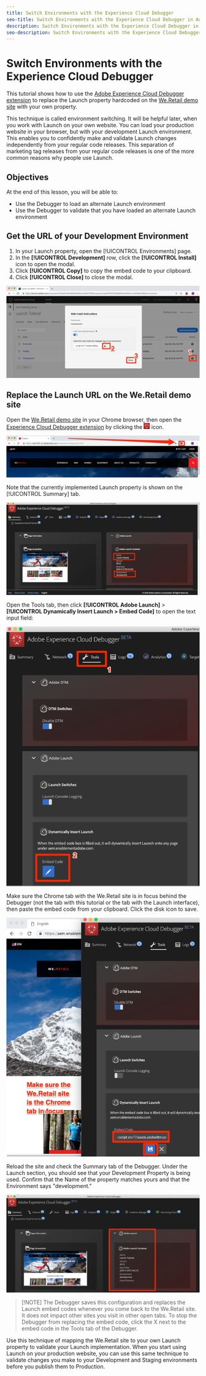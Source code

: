 ```yaml
---
title: Switch Environments with the Experience Cloud Debugger
seo-title: Switch Environments with the Experience Cloud Debugger in Adobe Experience Platform Launch
description: Switch Environments with the Experience Cloud Debugger in Adobe Experience Platform Launch
seo-description: Switch Environments with the Experience Cloud Debugger in Adobe Experience Platform Launch
---
```


# Switch Environments with the Experience Cloud Debugger

This tutorial shows how to use the [Adobe Experience Cloud Debugger extension](https://chrome.google.com/webstore/detail/adobe-experience-cloud-de/ocdmogmohccmeicdhlhhgepeaijenapj) to replace the Launch property hardcoded on the [We.Retail demo site](https://aem.enablementadobe.com/content/we-retail/us/en.html) with your own property.

This technique is called environment switching. It will be helpful later, when you work with Launch on your own website. You can load your production website in your browser, but with your development Launch environment. This enables you to confidently make and validate Launch changes independently from your regular code releases. This separation of marketing tag releases from your regular code releases is one of the more common reasons why people use Launch.

## Objectives

At the end of this lesson, you will be able to:

* Use the Debugger to load an alternate Launch environment
* Use the Debugger to validate that you have loaded an alternate Launch environment

## Get the URL of your Development Environment

1. In your Launch property, open the [!UICONTROL Environments] page.
1. In the **[!UICONTROL Development]** row, click the **[!UICONTROL Install]** icon to open the modal.
1. Click **[!UICONTROL Copy]** to copy the embed code to your clipboard.
1. Click **[!UICONTROL Close]** to close the modal.

![](/help/assets/launch-copyinstallcode1.png)

## Replace the Launch URL on the We.Retail demo site

Open the [We.Retail demo site](https://aem100-us.adobevlab.com/content/we-retail/us/en.html) in your Chrome browser, then open the [Experience Cloud Debugger extension](https://chrome.google.com/webstore/detail/adobe-experience-cloud-de/ocdmogmohccmeicdhlhhgepeaijenapj) by clicking the ![](/help/assets/icon-debugger.png) icon.

![](/help/assets/switchenvironments-opendebugger1.png)

Note that the currently implemented Launch property is shown on the [!UICONTROL Summary] tab.

![](/help/assets/switchenvironments-debuggeronweretail2.png)

Open the Tools tab, then click **[!UICONTROL Adobe Launch]** > **[!UICONTROL Dynamically Insert Launch > Embed Code]** to open the text input field:

<!-- Scott - Check UI. Adobe Launch or Adobe Experience Platform Launch? -->

![](/help/assets/switchenvironments-debugger-editembedcode.png)

Make sure the Chrome tab with the We.Retail site is in focus behind the Debugger (not the tab with this tutorial or the tab with the Launch interface), then paste the embed code from your clipboard. Click the disk icon to save.

![](/help/assets/switchenvironments-debugger-save.png)

Reload the site and check the Summary tab of the Debugger. Under the Launch section, you should see that your Development Property is being used. Confirm that the Name of the property matches yours and that the Environment says "development."

![](/help/assets/switchenvironments-debuggeronweretail.png)

>[!NOTE]  The Debugger saves this configuration and replaces the Launch embed codes whenever you come back to the We.Retail site. It does not impact other sites you visit in other open tabs. To stop the Debugger from replacing the embed code, click the X next to the embed code in the Tools tab of the Debugger.

Use this technique of mapping the We.Retail site to your own Launch property to validate your Launch implementation. When you start using Launch on your production website, you can use this same technique to validate changes you make to your Development and Staging environments before you publish them to Production.

